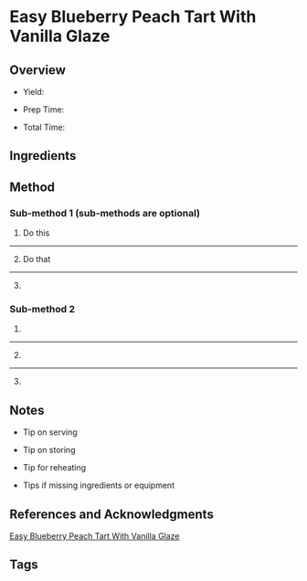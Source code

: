 # Easy Blueberry Peach Tart With Vanilla Glaze

## Overview

- Yield:

- Prep Time:

- Total Time:

## Ingredients



## Method

### Sub-method 1 (sub-methods are optional)

1. Do this
---
2. Do that
---
3.

### Sub-method 2

1.
---
2.
---
3.

## Notes

- Tip on serving

- Tip on storing

- Tip for reheating

- Tips if missing ingredients or equipment

## References and Acknowledgments

[Easy Blueberry Peach Tart With Vanilla Glaze](http://bakerbynature.com/easy-blueberry-peach-tart-with-vanilla-glaze/)

## Tags


